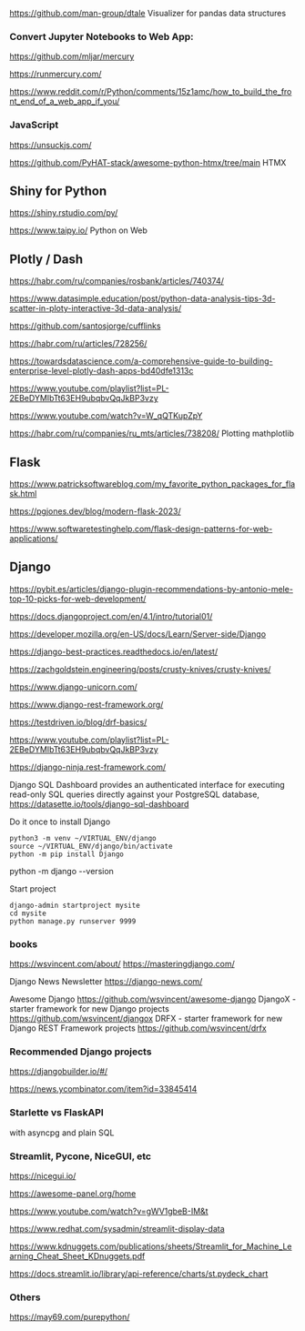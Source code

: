 https://github.com/man-group/dtale Visualizer for pandas data structures

### Convert Jupyter Notebooks to Web App:

https://github.com/mljar/mercury

https://runmercury.com/

https://www.reddit.com/r/Python/comments/15z1amc/how_to_build_the_front_end_of_a_web_app_if_you/

### JavaScript
https://unsuckjs.com/

https://github.com/PyHAT-stack/awesome-python-htmx/tree/main HTMX

## Shiny for Python
https://shiny.rstudio.com/py/

https://www.taipy.io/ Python on Web

## Plotly / Dash

https://habr.com/ru/companies/rosbank/articles/740374/

https://www.datasimple.education/post/python-data-analysis-tips-3d-scatter-in-ploty-interactive-3d-data-analysis/

https://github.com/santosjorge/cufflinks

https://habr.com/ru/articles/728256/

https://towardsdatascience.com/a-comprehensive-guide-to-building-enterprise-level-plotly-dash-apps-bd40dfe1313c

https://www.youtube.com/playlist?list=PL-2EBeDYMIbTt63EH9ubqbvQqJkBP3vzy

https://www.youtube.com/watch?v=W_qQTKupZpY

https://habr.com/ru/companies/ru_mts/articles/738208/ Plotting mathplotlib

## Flask

https://www.patricksoftwareblog.com/my_favorite_python_packages_for_flask.html

https://pgjones.dev/blog/modern-flask-2023/

https://www.softwaretestinghelp.com/flask-design-patterns-for-web-applications/

## Django

https://pybit.es/articles/django-plugin-recommendations-by-antonio-mele-top-10-picks-for-web-development/

https://docs.djangoproject.com/en/4.1/intro/tutorial01/

https://developer.mozilla.org/en-US/docs/Learn/Server-side/Django

https://django-best-practices.readthedocs.io/en/latest/

https://zachgoldstein.engineering/posts/crusty-knives/crusty-knives/

https://www.django-unicorn.com/

https://www.django-rest-framework.org/

https://testdriven.io/blog/drf-basics/

https://www.youtube.com/playlist?list=PL-2EBeDYMIbTt63EH9ubqbvQqJkBP3vzy

https://django-ninja.rest-framework.com/

Django SQL Dashboard provides an authenticated interface for executing read-only SQL queries directly against your PostgreSQL database,
https://datasette.io/tools/django-sql-dashboard

Do it once to install Django
```
python3 -m venv ~/VIRTUAL_ENV/django
source ~/VIRTUAL_ENV/django/bin/activate
python -m pip install Django
```
python -m django --version
 
Start project
 
```
django-admin startproject mysite
cd mysite
python manage.py runserver 9999
```

### books

https://wsvincent.com/about/ 
https://masteringdjango.com/

Django News Newsletter https://django-news.com/
 
 
Awesome Django  https://github.com/wsvincent/awesome-django
DjangoX - starter framework for new Django projects https://github.com/wsvincent/djangox
DRFX - starter framework for new Django REST Framework projects https://github.com/wsvincent/drfx

### Recommended Django projects

https://djangobuilder.io/#/ 

https://news.ycombinator.com/item?id=33845414


### Starlette vs FlaskAPI
with asyncpg and plain SQL

### Streamlit, Pycone, NiceGUI, etc

https://nicegui.io/

https://awesome-panel.org/home

https://www.youtube.com/watch?v=gWV1gbeB-IM&t

https://www.redhat.com/sysadmin/streamlit-display-data

https://www.kdnuggets.com/publications/sheets/Streamlit_for_Machine_Learning_Cheat_Sheet_KDnuggets.pdf

https://docs.streamlit.io/library/api-reference/charts/st.pydeck_chart

### Others

https://may69.com/purepython/
